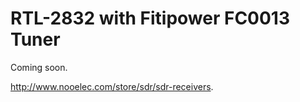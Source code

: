# RTL-2832 with Fitipower FC0013 Tuner #

Coming soon.

http://www.nooelec.com/store/sdr/sdr-receivers.